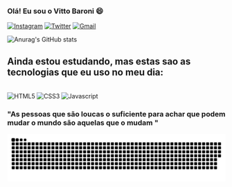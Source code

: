 ### Olá! Eu sou o Vitto Baroni 😄

[![Instagram](https://img.shields.io/badge/Instagram-E4405F?style=for-the-badge&logo=instagram&logoColor=white)](https://instagram.com/v_baronii)
[![Twitter](https://img.shields.io/badge/Twitter-1DA1F2?style=for-the-badge&logo=twitter&logoColor=white)](https://twitter.com/baroni_vitto)
[![Gmail](https://img.shields.io/badge/Gmail-D14836?style=for-the-badge&logo=gmail&logoColor=white)](mailto:vitto.baroni18@gmail.com)

![Anurag's GitHub stats](https://github-readme-stats.vercel.app/api?username=vittobaroni&show_icons=true&theme=dracula)


## Ainda estou estudando, mas estas sao as tecnologias que eu uso no meu dia:
<div style="display: inline_block"><br/>
    <img alt="HTML5" src="https://img.shields.io/badge/HTML5-E34F26?style=for-the-badge&logo=html5&logoColor=white">
    <img alt="CSS3" src="https://img.shields.io/badge/CSS3-1572B6?style=for-the-badge&logo=css3&logoColor=white">
    <img alt="Javascript" src="https://img.shields.io/badge/JavaScript-F7DF1E?style=for-the-badge&logo=javascript&logoColor=black">
</div>

### "As pessoas que são loucas o suficiente para achar que podem mudar o mundo são aquelas que o mudam "


![Snake animation](https://github.com/VittoBaroni/VittoBaroni/blob/output/github-contribution-grid-snake.svg)
 
